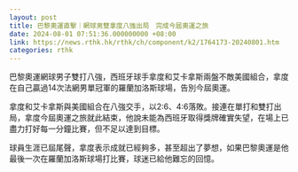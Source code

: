 ```yaml
---
layout: post
title: 巴黎奧運直擊｜網球男雙拿度八強出局　完成今屆奧運之旅
date: 2024-08-01 07:51:36.000000000 +08:00
link: https://news.rthk.hk/rthk/ch/component/k2/1764173-20240801.htm
categories: rthk
---
```


巴黎奧運網球男子雙打八強，西班牙球手拿度和艾卡拿斯兩盤不敵美國組合，拿度在自己贏過14次法網男單冠軍的羅蘭加洛斯球場，告別今屆奧運。

拿度和艾卡拿斯與美國組合在八強交手，以2:6、4:6落敗。接連在單打和雙打出局，拿度今屆奧運之旅就此結束，他說未能為西班牙取得獎牌確實失望，在場上已盡力打好每一分鐘比賽，但不足以達到目標。

球員生涯已屆尾聲，拿度表示成就已經夠多，甚至超出了夢想，如果巴黎奧運是他最後一次在羅蘭加洛斯球場打比賽，球迷已給他難忘的回憶。
